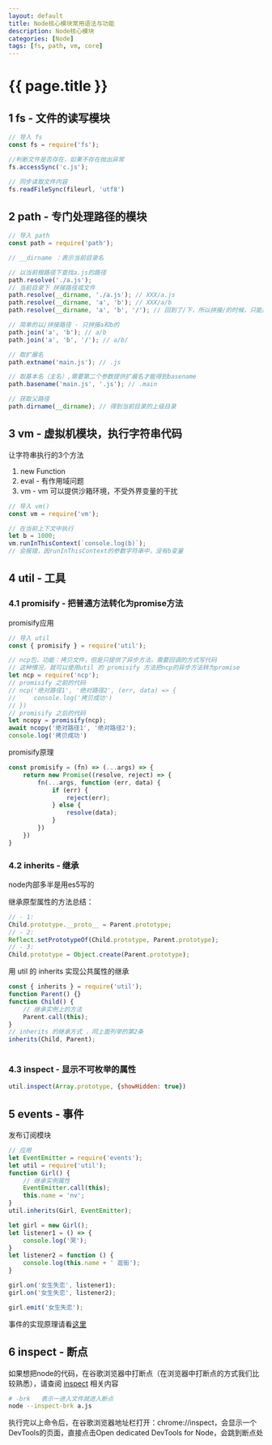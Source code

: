 ```yaml
---
layout: default
title: Node核心模块常用语法与功能
description: Node核心模块
categories: [Node]
tags: [fs, path, vm, core]
---
```

# {{ page.title }}

## 1 fs - 文件的读写模块

```javascript
// 导入 fs
const fs = require('fs');

//判断文件是否存在，如果不存在抛出异常
fs.accessSync('c.js');

// 同步读取文件内容
fs.readFileSync(fileurl, 'utf8')

```

## 2 path - 专门处理路径的模块
```javascript
// 导入 path
const path = require('path');

// __dirname ：表示当前目录名

// 以当前根路径下查找a.js的路径
path.resolve('./a.js');
// 当前目录下 拼接路径或文件
path.resolve(__dirname, './a.js'); // XXX/a.js
path.resolve(__dirname, 'a', 'b'); // XXX/a/b
path.resolve(__dirname, 'a', 'b', '/'); // 回到了/下，所以拼接/的时候，只能用join方法

// 简单的以/拼接路径 - 只拼接a和b的
path.join('a', 'b'); // a/b
path.join('a', 'b', '/'); // a/b/

// 取扩展名
path.extname('main.js'); // .js

// 取基本名（主名）,需要第二个参数提供扩展名才能得到basename
path.basename('main.js', '.js'); // .main

// 获取父路径
path.dirname(__dirname); // 得到当前目录的上级目录

```

## 3 vm - 虚拟机模块，执行字符串代码
让字符串执行的3个方法
1. new Function    
2. eval - 有作用域问题
3. vm - vm 可以提供沙箱环境，不受外界变量的干扰

```javascript
// 导入 vm()
const vm = require('vm');

// 在当前上下文中执行
let b = 1000;
vm.runInThisContext(`console.log(b)`);
// 会报错，因runInThisContext的参数字符串中，没有b变量

```

## 4 util - 工具

### 4.1 promisify - 把普通方法转化为promise方法
promisify应用
```javascript
// 导入 util
const { promisify } = require('util');

// ncp包，功能：拷贝文件，但是只提供了异步方法，需要回调的方式写代码
// 这种情况，就可以使用util 的 promisify 方法把ncp的异步方法转为promise
let ncp = require('ncp');
// promisify 之前的代码
// ncp('绝对路径1', '绝对路径2', (err, data) => {
//     console.log('拷贝成功')
// })
// promisify 之后的代码
let ncopy = promisify(ncp);
await ncopy('绝对路径1', '绝对路径2');
console.log('拷贝成功')
```

promisify原理
```javascript
const promisify = (fn) => (...args) => {
    return new Promise((resolve, reject) => {
        fn(...args, function (err, data) {
            if (err) {
                reject(err);
            } else {
                resolve(data);
            }
        })
    })
}
```
### 4.2 inherits - 继承
node内部多半是用es5写的

继承原型属性的方法总结：
```javascript
// - 1: 
Child.prototype.__proto__ = Parent.prototype;
// - 2: 
Reflect.setPrototypeOf(Child.prototype, Parent.prototype);
// - 3: 
Child.prototype = Object.create(Parent.prototype);
```

用 util 的 inherits 实现公共属性的继承
```javascript
const { inherits } = require('util');
function Parent() {}
function Child() {
    // 继承实例上的方法
    Parent.call(this);
}
// inherits 的继承方式 ，同上面列举的第2条
inherits(Child, Parent);
 
```
### 4.3 inspect - 显示不可枚举的属性
```javascript
util.inspect(Array.prototype, {showHidden: true})
```


## 5 events - 事件
发布订阅模块

```javascript
// 应用
let EventEmitter = require('events');
let util = require('util');
function Girl() {
    // 继承实例属性
    EventEmitter.call(this);
    this.name = 'nv';
}
util.inherits(Girl, EventEmitter);

let girl = new Girl();
let listener1 = () => {
    console.log('哭');
}
let listener2 = function () {
    console.log(this.name + ' 逛街');
}

girl.on('女生失恋', listener1);
girl.on('女生失恋', listener2);

girl.emit('女生失恋');

```
事件的实现原理请看[这里](https://github.com/happychong/2019-zhufeng/tree/master/3.nodeEvents)


## 6 inspect - 断点
如果想把node的代码，在谷歌浏览器中打断点（在浏览器中打断点的方式我们比较熟悉），请查阅 [inspect](http://caibaojian.com/nodejs/s/LKb8ds.html) 相关内容

```bash
# -brk   表示一进入文件就进入断点
node --inspect-brk a.js
```
执行完以上命令后，在谷歌浏览器地址栏打开：chrome://inspect，会显示一个DevTools的页面，直接点击Open dedicated DevTools for Node，会跳到断点处